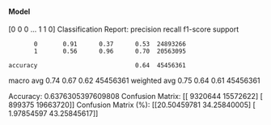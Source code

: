 #### Model
[0 0 0 ... 1 1 0]
Classification Report:
              precision    recall  f1-score   support

           0       0.91      0.37      0.53  24893266
           1       0.56      0.96      0.70  20563095

    accuracy                           0.64  45456361
   macro avg       0.74      0.67      0.62  45456361
weighted avg       0.75      0.64      0.61  45456361

Accuracy: 0.6376305397609808
Confusion Matrix:
[[ 9320644 15572622]
 [  899375 19663720]]
Confusion Matrix (%):
[[20.50459781 34.25840005]
 [ 1.97854597 43.25845617]]
